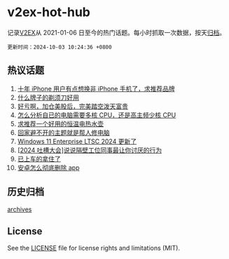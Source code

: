 # v2ex-hot-hub

 记录[V2EX](https://www.v2ex.com/)从 2021-01-06 日至今的热门话题。每小时抓取一次数据，按天[归档](archives)。

`更新时间：2024-10-03 10:24:36 +0800`

## 热议话题

1. [十年 iPhone 用户有点想换非 iPhone 手机了，求推荐品牌](https://www.v2ex.com/t/1077444)
1. [什么牌子的剃须刀好用](https://www.v2ex.com/t/1077401)
1. [好亏啊，加仓美股后，完美踏空泼天富贵](https://www.v2ex.com/t/1077380)
1. [怎么分析自已的电脑需要多核 CPU，还是高主频少核 CPU](https://www.v2ex.com/t/1077418)
1. [求推荐一个好用的恒温电热水壶](https://www.v2ex.com/t/1077426)
1. [回家避不开的主题就是帮人修电脑](https://www.v2ex.com/t/1077421)
1. [Windows 11 Enterprise LTSC 2024 更新了](https://www.v2ex.com/t/1077388)
1. [[2024 吐槽大会]说说隔壁工位同事最让你讨厌的行为](https://www.v2ex.com/t/1077376)
1. [已上车的拿住了](https://www.v2ex.com/t/1077409)
1. [安卓怎么彻底删除 app](https://www.v2ex.com/t/1077378)

## 历史归档

[archives](archives)

## License

See the [LICENSE](LICENSE) file for license rights and limitations (MIT).
